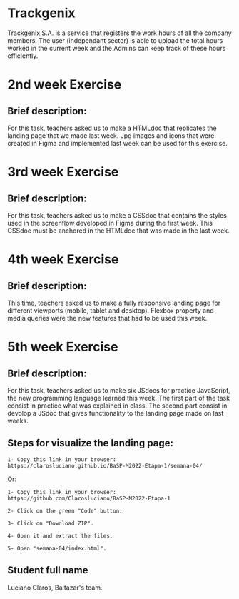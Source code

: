 # Trackgenix
Trackgenix S.A. is a service that registers the work hours of all the company members. The user (independant sector) is able to upload the total hours worked in the current week and the Admins can keep track of these hours efficiently.

# 2nd week Exercise

## Brief description:
For this task, teachers asked us to make a HTMLdoc that replicates the landing page that we made last week. Jpg images and icons that were created in Figma and implemented last week can be used for this exercise.

# 3rd week Exercise

## Brief description:
For this task, teachers asked us to make a CSSdoc that contains the styles used in the screenflow developed in Figma during the first week. This CSSdoc must be anchored in the HTMLdoc that was made in the last week.

# 4th week Exercise

## Brief description:
This time, teachers asked us to make a fully responsive landing page for different viewports (mobile, tablet and desktop). Flexbox property and media queries were the new features that had to be used this week.

# 5th week Exercise

## Brief description:
For this task, teachers asked us to make six JSdocs for practice JavaScript, the new programming language learned this week. The first part of the task consist in practice what was explained in class. The second part consist in devolop a JSdoc that gives functionality to the landing page made on last weeks.

## Steps for visualize the landing page:

```
1- Copy this link in your browser: https://clarosluciano.github.io/BaSP-M2022-Etapa-1/semana-04/
```

Or:

```
1- Copy this link in your browser: https://github.com/Clarosluciano/BaSP-M2022-Etapa-1

2- Click on the green "Code" button.

3- Click on "Download ZIP".

4- Open it and extract the files.

5- Open "semana-04/index.html". 
```

## Student full name
Luciano Claros, Baltazar's team.